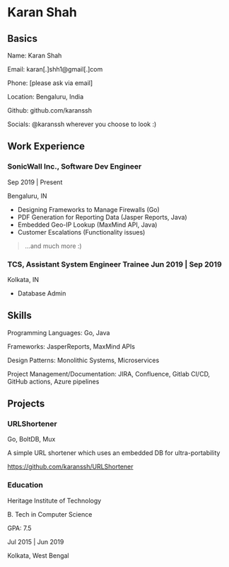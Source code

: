 # Karan Shah

## Basics

Name: Karan Shah

Email: karan[.]shh1@gmail[.]com

Phone: [please ask via email]

Location: Bengaluru, India

Github: github.com/karanssh

Socials: @karanssh wherever you choose to look :)

## Work Experience 

### SonicWall Inc., Software Dev Engineer 

Sep 2019 | Present

Bengaluru, IN
- Designing Frameworks to Manage Firewalls (Go)
- PDF Generation for Reporting Data (Jasper Reports, Java)
- Embedded Geo-IP Lookup (MaxMind API, Java)
- Customer Escalations (Functionality issues)
> ...and much more :)

### TCS, Assistant System Engineer Trainee Jun 2019 | Sep 2019
Kolkata, IN
- Database Admin

## Skills

Programming Languages: Go, Java

Frameworks: JasperReports, MaxMind APIs

Design Patterns: Monolithic Systems, Microservices

Project Management/Documentation: JIRA, Confluence, Gitlab CI/CD, GitHub actions, Azure pipelines

## Projects 
### URLShortener

Go, BoltDB, Mux

A simple URL shortener which uses an embedded DB for ultra-portability

https://github.com/karanssh/URLShortener

### Education 

Heritage Institute of Technology

B. Tech in Computer Science 

GPA: 7.5 

Jul 2015 | Jun 2019

Kolkata, West Bengal

